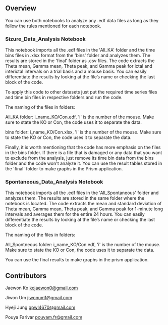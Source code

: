 ## Overview

You can use both notebooks to analyze any .edf data files as long as they follow the rules mentioned for each notebook.

### Sizure_Data_Analysis Notebook

This notebook imports all the .edf files in the 'All_KA' folder and the time bins files in .xlsx format from the 'bins' folder and analyzes them. The results are stored in the 'final' folder as .csv files.
The code extracts the Theta mean, Gamma mean, Theta peak, and Gamma peak for ictal and interictal intervals on a trial basis and a mouse basis. You can easily differentiate the results by looking at the file’s name or checking the last block of the code.

To apply this code to other datasets just put the required time series files and time bin files in respective folders and run the code. 

The naming of the files in folders:

All_KA folder:
i_name_KO/Con.edf, 'i' is the number of the mouse. Make sure to state the KO or Con, the code uses it to separate the data.

bins folder:
i_name_KO/Con.xlsx, 'i' is the number of the mouse. Make sure to state the KO or Con, the code uses it to separate the data.

Finally, it is worth mentioning that the code has more emphasis on the files in the bins folder. If there is a file that is damaged or any data that you want to exclude from the analysis, just remove its time bin data from the bins folder and the code won't analyze it.
You can use the result tables stored in the 'final' folder to make graphs in the Prism application.

### Spontaneous_Data_Analysis Notebook

This notebook imports all the .edf files in the 'All_Spontaneous' folder and analyzes them. The results are stored in the same folder where the notebook is located.
The code extracts the mean and standard deviation of Theta mean, Gamma mean, Theta peak, and Gamma peak for 1-minute long intervals and averages them for the entire 24 hours. You can easily differentiate the results by looking at the file’s name or checking the last block of the code.

The naming of the files in folders:

All_Spontneous folder:
i_name_KO/Con.edf, 'i' is the number of the mouse. Make sure to state the KO or Con, the code uses it to separate the data.

You can use the final results to make graphs in the prism application.

## Contributors
Jaewon Ko        kojaewon0@gmail.com


Jiwon Um         jiwonum1@gmail.com


Hyeji Jung       gpwl4670@gmail.com


Pouya Farivar    pouyam.fr@gmail.com




